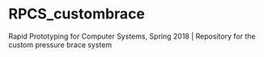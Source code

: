 # RPCS_custombrace
Rapid Prototyping for Computer Systems, Spring 2018 | Repository for the custom pressure brace system
